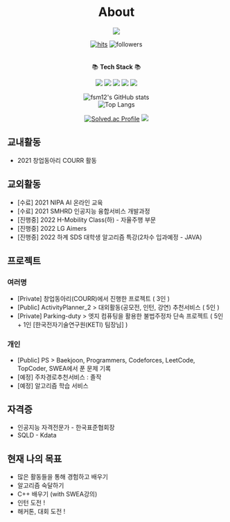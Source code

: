 <div align=center><h1>About</h1></div>
<div align="center">
<a href="https://mywish-project.tistory.com/"><img src="https://img.shields.io/badge/Tech Blog-181717?style=flat-square&logo=Github&logoColor=white"/>

[![hits](https://hits.seeyoufarm.com/api/count/incr/badge.svg?url=https%3A%2F%2Fgithub.com%2Ffsm12&count_bg=%237A7A7A&title_bg=%23FFADCC&icon=reverbnation.svg&icon_color=%23FF0000&title=hits&edge_flat=false)](https://hits.seeyoufarm.com)
![followers](https://img.shields.io/github/followers/fsm12?style=social)  
<br/>
<br/>
📚 __Tech Stack__ 📚

<img src="https://img.shields.io/badge/Python-3776AB?style=flat-square&logo=Python&logoColor=white"/>  <img src="https://img.shields.io/badge/flask-000000?style=flat-square&logo=flask&logoColor=white">  <img src="https://img.shields.io/badge/Java-2C2255?style=flat-square&logo=Eclipse IDE&logoColor=white"/>  <img src="https://img.shields.io/badge/C-A8B9CC?style=flat-square&logo=C&logoColor=white"/>  <img src="https://img.shields.io/badge/firebase-FFCA28?style=flat-square&logo=firebase&logoColor=white">   
<!--<img src="https://img.shields.io/badge/C++-00599C?style=flat-square&logo=c%2B%2B&logoColor=white"/>-->

![fsm12's GitHub stats](https://github-readme-stats.vercel.app/api?username=fsm12&show_icons=true)  
![Top Langs](https://github-readme-stats.vercel.app/api/top-langs/?username=fsm12&layout=compact)

[![Solved.ac Profile](http://mazassumnida.wtf/api/v2/generate_badge?boj=fsm1204)](https://solved.ac/fsm1204/) 
<img src="http://mazandi.herokuapp.com/api?handle=fsm1204&theme=warm"/>

</div>


<!--
## 대회
-->

## 교내활동
- 2021 창업동아리 COURR 활동

## 교외활동
- [수료] 2021 NIPA AI 온라인 교육
- [수료] 2021 SMHRD 인공지능 융합서비스 개발과정
- [진행중] 2022 H-Mobility Class(하) - 자율주행 부문
- [진행중] 2022 LG Aimers
- [진행중] 2022 하계 SDS 대학생 알고리즘 특강(2차수 입과예정 - JAVA)

## 프로젝트

### 여러명
- [Private] 창업동아리(COURR)에서 진행한 프로젝트 ( 3인 )
- [Public] ActivityPlanner_2 > 대외활동(공모전, 인턴, 강연) 추천서비스 ( 5인 )
- [Private] Parking-duty > 엣지 컴퓨팅을 활용한 불법주정차 단속 프로젝트 ( 5인 + 1인 [한국전자기술연구원(KETI) 팀장님] )
### 개인
- [Public] PS > Baekjoon, Programmers, Codeforces, LeetCode, TopCoder, SWEA에서 푼 문제 기록
- [예정] 주차경로추천서비스 : 졸작
- [예정] 알고리즘 학습 서비스

## 자격증
- 인공지능 자격전문가 - 한국표준협회장
- SQLD - Kdata

## 현재 나의 목표
- 많은 활동들을 통해 경험하고 배우기
- 알고리즘 숙달하기
- C++ 배우기 (with SWEA강의)
- 인턴 도전 !
- 해커톤, 대회 도전 !
